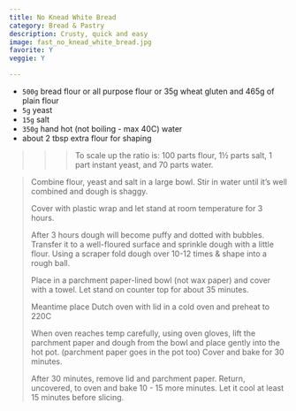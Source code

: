 ```yaml
---
title: No Knead White Bread 
category: Bread & Pastry
description: Crusty, quick and easy
image: fast_no_knead_white_bread.jpg
favorite: Y
veggie: Y

--- 
```


* `500g` bread flour or all purpose flour or 35g wheat gluten and 465g of plain flour
* `5g` yeast
* `15g` salt
* `350g` hand hot (not boiling - max 40C) water
* about 2 tbsp extra flour for shaping

>>> To scale up the ratio is: 100 parts flour, 1½ parts salt, 1 part instant yeast, and 70 parts water.

> Combine flour, yeast and salt in a large bowl. Stir in water until it’s well combined and dough is shaggy.
>
> Cover with plastic wrap and let stand at room temperature for 3 hours.
>
> After 3 hours dough will become puffy and dotted with bubbles. Transfer it to a well-floured surface and sprinkle dough with a little flour. Using a scraper fold dough over 10-12 times & shape into a rough ball.
>
> Place in a parchment paper-lined bowl (not wax paper) and cover with a towel. Let stand on counter top for about 35 minutes.
>
> Meantime place Dutch oven with lid in a cold oven and preheat to 220C
>
> When oven reaches temp carefully, using oven gloves, lift the parchment paper and dough from the bowl and place gently into the hot pot. (parchment paper goes in the pot too) Cover and bake for 30 minutes.
>
> After 30 minutes, remove lid and parchment paper. Return, uncovered, to oven and bake 10 - 15 more minutes. Let it cool at least 15 minutes before slicing.
